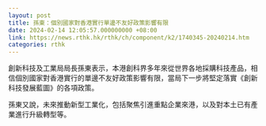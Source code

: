 ```yaml
---
layout: post
title: 孫東：個別國家對香港實行單邊不友好政策影響有限
date: 2024-02-14 12:05:57.000000000 +08:00
link: https://news.rthk.hk/rthk/ch/component/k2/1740345-20240214.htm
categories: rthk
---
```


創新科技及工業局局長孫東表示，本港創科界多年來從世界各地採購科技產品，相信個別國家對香港實行的單邊不友好政策影響有限，當局下一步將堅定落實《創新科技發展藍圖》的各項政策。

孫東又說，未來推動新型工業化，包括聚焦引進重點企業來港，以及對本土已有產業進行升級轉型等。
